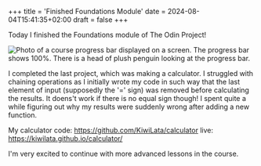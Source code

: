+++
title = 'Finished Foundations Module'
date = 2024-08-04T15:41:35+02:00
draft = false
+++

Today I finished the Foundations module of The Odin Project!

![Photo of a course progress bar displayed on a screen. The progress bar shows 100%. There is a head of plush penguin looking at the progress bar.](../images/finished-foundations-module.jpg "Plush penguin admiring my progress bar.")

I completed the last project, which was making a calculator. I struggled with chaining operations as I initially wrote my code in such way that the last element of input (supposedly the '=' sign) was removed before calculating the results. It doens't work if there is no equal sign though! I spent quite a while figuring out why my results were suddenly wrong after adding a new function. 

My calculator code: https://github.com/KiwiLata/calculator
live: https://kiwilata.github.io/calculator/

I'm very excited to continue with more advanced lessons in the course. 